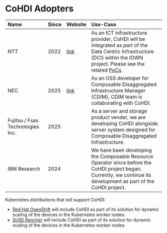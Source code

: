# CoHDI Adopters

| Name | Since | Website | Use-Case |
|:-----|:------|:--------|:---------|
| NTT | 2022 | [link](https://www.rd.ntt/e/iown/) | As an ICT infrastructure provider, CoHDI will be integrated as part of the Data Centric Infrastructure (DCI) within the IOWN project. Please see the related [PoCs](https://github.com/CoHDI/.github/blob/main/CoHDI%20feature-related%20PoCs.md).|
| NEC | 2025 | [link](https://github.com/project-cdim) | As an OSS developer for Composable Disaggregated Infrastructure Manager (CDIM), CDIM team is collaborating with CoHDI.|
| Fujitsu / Fsas Technologies Inc. | 2025 |  | As a server and storage product vender, we are developing CoHDI alongside server system designed for Composable Disaggregated Infrastructure. |
| IBM Research | 2024 |  | We have been developing the Composable Resource Operator since before the CoHDI project began. Currently, we continue its development as part of the CoHDI project. |

Kubernetes distributions that will support CoHDI: 

- [Red Hat OpenShift](https://www.redhat.com/en/technologies/cloud-computing/openshift) will include CoHDI as part of its solution for dynamic scaling of the devices in the Kubernetes worker nodes.
- [SUSE Rancher](https://www.suse.com/products/rancher/) will include CoHDI as part of its solution for dynamic scaling of the devices in the Kubernetes worker nodes.
